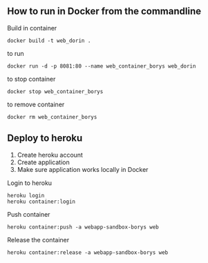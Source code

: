 ﻿## How to run in Docker from the commandline

Build in container
```
docker build -t web_dorin .
```

to run

```
docker run -d -p 8081:80 --name web_container_borys web_dorin
```

to stop container
```
docker stop web_container_borys
```

to remove container
```
docker rm web_container_borys
```

## Deploy to heroku

1. Create heroku account
2. Create application
3. Make sure application works locally in Docker


Login to heroku
```
heroku login
heroku container:login
```

Push container
```
heroku container:push -a webapp-sandbox-borys web
```

Release the container
```
heroku container:release -a webapp-sandbox-borys web
```